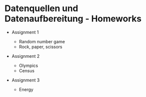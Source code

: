 # Datenquellen und Datenaufbereitung - Homeworks
* Assignment 1 
  * Random number game
  * Rock, paper, scissors

* Assignment 2 
  * Olympics
  * Census 

* Assignment 3 
  * Energy


